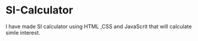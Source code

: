 # SI-Calculator
I have made SI calculator using HTML ,CSS and JavaScrit that will calculate   simle interest.
